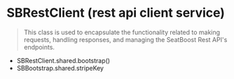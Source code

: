# SBRestClient (rest api client service)

> This class is used to encapsulate the functionality related to making requests, handling responses, and managing the
> SeatBoost Rest API's endpoints.

* SBRestClient.shared.bootstrap()
* SBBootstrap.shared.stripeKey